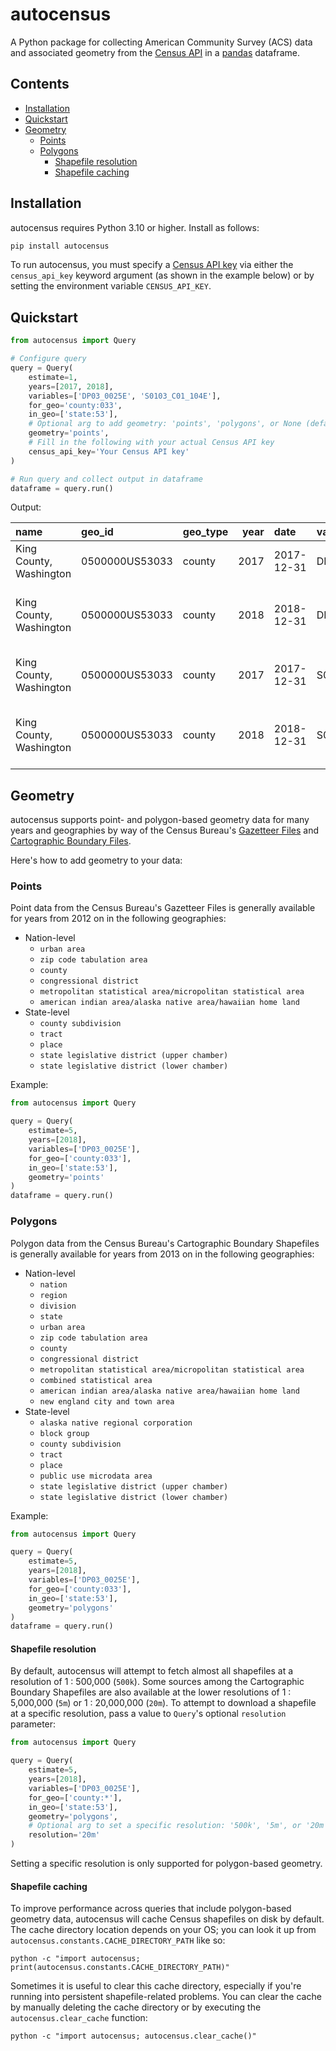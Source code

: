 # autocensus

A Python package for collecting American Community Survey (ACS) data and associated geometry from the [Census API] in a [pandas] dataframe.

[Census API]: https://www.census.gov/developers
[pandas]: https://pandas.pydata.org

## Contents

- [Installation](#installation)
- [Quickstart](#quickstart)
- [Geometry](#geometry)
  - [Points](#points)
  - [Polygons](#polygons)
    - [Shapefile resolution](#shapefile-resolution)
    - [Shapefile caching](#shapefile-caching)

## Installation

autocensus requires Python 3.10 or higher. Install as follows:

```sh
pip install autocensus
```

To run autocensus, you must specify a [Census API key] via either the `census_api_key` keyword argument (as shown in the example below) or by setting the environment variable `CENSUS_API_KEY`.

[Census API key]: https://api.census.gov/data/key_signup.html

## Quickstart

```python
from autocensus import Query

# Configure query
query = Query(
    estimate=1,
    years=[2017, 2018],
    variables=['DP03_0025E', 'S0103_C01_104E'],
    for_geo='county:033',
    in_geo=['state:53'],
    # Optional arg to add geometry: 'points', 'polygons', or None (default)
    geometry='points',
    # Fill in the following with your actual Census API key
    census_api_key='Your Census API key'
)

# Run query and collect output in dataframe
dataframe = query.run()
```

Output:

| name                    | geo_id         | geo_type | year | date       | variable_code  | variable_label                                                                             | variable_concept                                  | annotation |  value | geometry  |
| :---------------------- | :------------- | :------- | ---: | :--------- | :------------- | :----------------------------------------------------------------------------------------- | :------------------------------------------------ | ---------: | -----: | :-------- |
| King County, Washington | 0500000US53033 | county   | 2017 | 2017-12-31 | DP03_0025E     | Estimate!!COMMUTING TO WORK!!Mean travel time to work (minutes)                            | SELECTED ECONOMIC CHARACTERISTICS                 |            |   30.0 | POINT (…) |
| King County, Washington | 0500000US53033 | county   | 2018 | 2018-12-31 | DP03_0025E     | Estimate!!COMMUTING TO WORK!!Workers 16 years and over!!Mean travel time to work (minutes) | SELECTED ECONOMIC CHARACTERISTICS                 |            |   30.2 | POINT (…) |
| King County, Washington | 0500000US53033 | county   | 2017 | 2017-12-31 | S0103_C01_104E | Total!!Estimate!!GROSS RENT!!Median gross rent (dollars)                                   | POPULATION 65 YEARS AND OVER IN THE UNITED STATES |            | 1555.0 | POINT (…) |
| King County, Washington | 0500000US53033 | county   | 2018 | 2018-12-31 | S0103_C01_104E | Estimate!!Total!!Renter-occupied housing units!!GROSS RENT!!Median gross rent (dollars)    | POPULATION 65 YEARS AND OVER IN THE UNITED STATES |            | 1674.0 | POINT (…) |

## Geometry

autocensus supports point- and polygon-based geometry data for many years and geographies by way of the Census Bureau's [Gazetteer Files] and [Cartographic Boundary Files].

Here's how to add geometry to your data:

[Gazetteer Files]: https://www.census.gov/geographies/reference-files/time-series/geo/gazetteer-files.html
[Cartographic Boundary Files]: https://www.census.gov/geographies/mapping-files/time-series/geo/carto-boundary-file.html

### Points

Point data from the Census Bureau's Gazetteer Files is generally available for years from 2012 on in the following geographies:

- Nation-level
  - `urban area`
  - `zip code tabulation area`
  - `county`
  - `congressional district`
  - `metropolitan statistical area/micropolitan statistical area`
  - `american indian area/alaska native area/hawaiian home land`
- State-level
  - `county subdivision`
  - `tract`
  - `place`
  - `state legislative district (upper chamber)`
  - `state legislative district (lower chamber)`

Example:

```python
from autocensus import Query

query = Query(
    estimate=5,
    years=[2018],
    variables=['DP03_0025E'],
    for_geo=['county:033'],
    in_geo=['state:53'],
    geometry='points'
)
dataframe = query.run()
```

### Polygons

Polygon data from the Census Bureau's Cartographic Boundary Shapefiles is generally available for years from 2013 on in the following geographies:

- Nation-level
  - `nation`
  - `region`
  - `division`
  - `state`
  - `urban area`
  - `zip code tabulation area`
  - `county`
  - `congressional district`
  - `metropolitan statistical area/micropolitan statistical area`
  - `combined statistical area`
  - `american indian area/alaska native area/hawaiian home land`
  - `new england city and town area`
- State-level
  - `alaska native regional corporation`
  - `block group`
  - `county subdivision`
  - `tract`
  - `place`
  - `public use microdata area`
  - `state legislative district (upper chamber)`
  - `state legislative district (lower chamber)`

Example:

```python
from autocensus import Query

query = Query(
    estimate=5,
    years=[2018],
    variables=['DP03_0025E'],
    for_geo=['county:033'],
    in_geo=['state:53'],
    geometry='polygons'
)
dataframe = query.run()
```

#### Shapefile resolution

By default, autocensus will attempt to fetch almost all shapefiles at a resolution of 1 : 500,000 (`500k`). Some sources among the Cartographic Boundary Shapefiles are also available at the lower resolutions of 1 : 5,000,000 (`5m`) or 1 : 20,000,000 (`20m`). To attempt to download a shapefile at a specific resolution, pass a value to `Query`'s optional `resolution` parameter:

```python
from autocensus import Query

query = Query(
    estimate=5,
    years=[2018],
    variables=['DP03_0025E'],
    for_geo=['county:*'],
    in_geo=['state:53'],
    geometry='polygons',
    # Optional arg to set a specific resolution: '500k', '5m', or '20m'
    resolution='20m'
)
```

Setting a specific resolution is only supported for polygon-based geometry.

#### Shapefile caching

To improve performance across queries that include polygon-based geometry data, autocensus will cache Census shapefiles on disk by default. The cache directory location depends on your OS; you can look it up from `autocensus.constants.CACHE_DIRECTORY_PATH` like so:

```shell
python -c "import autocensus; print(autocensus.constants.CACHE_DIRECTORY_PATH)"
```

Sometimes it is useful to clear this cache directory, especially if you're running into persistent shapefile-related problems. You can clear the cache by manually deleting the cache directory or by executing the `autocensus.clear_cache` function:

```shell
python -c "import autocensus; autocensus.clear_cache()"
```

